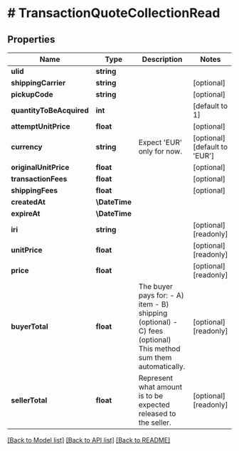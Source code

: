# # TransactionQuoteCollectionRead

## Properties

Name | Type | Description | Notes
------------ | ------------- | ------------- | -------------
**ulid** | **string** |  |
**shippingCarrier** | **string** |  | [optional]
**pickupCode** | **string** |  | [optional]
**quantityToBeAcquired** | **int** |  | [default to 1]
**attemptUnitPrice** | **float** |  | [optional]
**currency** | **string** | Expect &#39;EUR&#39; only for now. | [optional] [default to 'EUR']
**originalUnitPrice** | **float** |  | [optional]
**transactionFees** | **float** |  | [optional]
**shippingFees** | **float** |  | [optional]
**createdAt** | **\DateTime** |  |
**expireAt** | **\DateTime** |  |
**iri** | **string** |  | [optional] [readonly]
**unitPrice** | **float** |  | [optional] [readonly]
**price** | **float** |  | [optional] [readonly]
**buyerTotal** | **float** | The buyer pays for:  - A) item  - B) shipping (optional)  - C) fees     (optional) This method sum them automatically. | [optional] [readonly]
**sellerTotal** | **float** | Represent what amount is to be expected released to the seller. | [optional] [readonly]

[[Back to Model list]](../../README.md#models) [[Back to API list]](../../README.md#endpoints) [[Back to README]](../../README.md)
